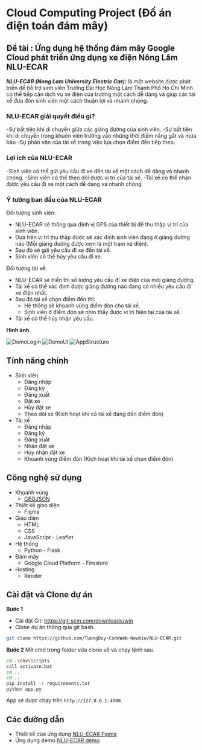 # Cloud Computing Project (Đồ án điện toán đám mây)
## Đề tài : **Ứng dụng hệ thống đám mây Google Cloud phát triển ứng dụng xe điện Nông Lâm NLU-ECAR**

**_NLU-ECAR (Nong Lam University Electric Car):_** là một website được phát triển để hỗ trợ sinh viên Trường Đại Học Nông Lâm Thành Phố Hồ Chí Minh có thể tiếp cận dịch vụ xe điện của trường một cách dễ dàng và giúp các tài xế đưa đón sinh viên một cách thuận lợi và nhanh chóng.

### NLU-ECAR giải quyết điều gì?
-Sự bất tiện khi di chuyển giữa các giảng đường của sinh viên.
-Sự bất tiện khi di chuyển trong khuôn viên trường vào những thời điểm nắng gắt và mưa bão
-Sự phân vân của tài xế trong việc lựa chọn điểm đến tiếp theo.

### Lợi ích của NLU-ECAR
-Sinh viên có thể gửi yêu cầu đi xe đến tài xế một cách dễ dàng và nhanh chóng.
-Sinh viên có thể theo dõi được vị trí của tài xế.
-Tài xế có thể nhận được yêu cầu đi xe một cách dễ dàng và nhanh chóng.

### Ý tưởng ban đầu của NLU-ECAR
Đối tượng sinh viên: 
- NLU-ECAR sẽ thông qua định vị GPS của thiết bị để thu thập vị trí của sinh viên. 
- Dựa trên vị trí thu thập được sẽ xác định sinh viên đang ở giảng đường nào (Mỗi giảng đường được xem là một trạm xe điện). 
-   Sau đó sẽ gửi yêu cầu đi xe đến tài xế.
-   Sinh viên có thể hủy yêu cầu đi xe.

Đối tượng tài xế: 
-   NLU-ECAR sẽ hiển thị số lượng yêu cầu đi xe điện của mõi giảng đường. 
-   Tài xế có thể xác định được giảng đường nào đang có nhiều yêu cầu đi xe điện nhất.
-   Sau đó tài xế chọn điểm đến thì:
    -   Hệ thống sẽ khoanh vùng điểm đón cho tài xế.
    -   Sinh viên ở điểm đón sẽ nhìn thấy được vị trị hiện tại của tài xế.
-   Tài xế có thể hủy nhận yêu cầu.

**Hình ảnh**

![DemoLogin](/static/img/1DemoLogin.png)
![DemoUI](static/img/1DemoUI.png)
![AppStructure](static/img/1AppStructure.png)

## Tính năng chính
- Sinh viên
    - Đăng nhập
    - Đăng ký
    - Đăng xuất
    - Đặt xe
    - Hủy đặt xe
    - Theo dõi xe (Kích hoạt khi có tài xế đang đến điểm đón)
- Tài xế
    - Đăng nhập
    - Đăng ký
    - Đăng xuất
    - Nhận đặt xe
    - Hủy nhận đặt xe
    - Khoanh vùng điểm đón (Kích hoạt khi tài xế chọn điểm đón)

## Công nghệ sử dụng
- Khoanh vùng
    - [GEOJSON](https://geojson.io/)
- Thiết kế giao diện
    - Figma
- Giao diện
    - HTML
    - CSS
    - JavaScript - Leaflet
- Hệ thống
    - Python - Flask
- Đám mây
    - Google Cloud Platform - Firestore
- Hosting
    - Render

## Cài đặt và Clone dự án
**Bước 1**
- Cài đặt Git: https://git-scm.com/downloads/win
- Clone dự án thông qua git bash.
```bash
git clone https://github.com/TuongDuy-CodeWeb-Newbie/NLU-ECAR.git
```
**Bước 2**
Mở cmd trong folder vừa clone về và chạy lệnh sau.
```bash
cd .\env\Scripts
call activate.bat
cd ..
cd ..
pip install -r requirements.txt
python app.py
```
App sẽ được chạy trên ```http://127.0.0.1:4000```

## Các đường dẫn
- Thiết kế của ứng dụng [NLU-ECAR Figma](https://www.figma.com/file/3683368336833683368336833683368336833683/NLU-ECAR?node-id=0%3A1&t=0123456789abcdefghijklmnopqrstuvwxyz%3A0)
- Ứng dụng demo [NLU-ECAR demo](https://nlu-ecar.onrender.com)